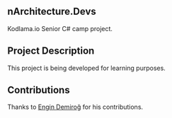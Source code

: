 ## nArchitecture.Devs 
Kodlama.io Senior C# camp project. 

## Project Description
This project is being developed for learning purposes.

## Contributions
Thanks to [Engin Demiroğ](https://github.com/engindemirog) for his contributions.
